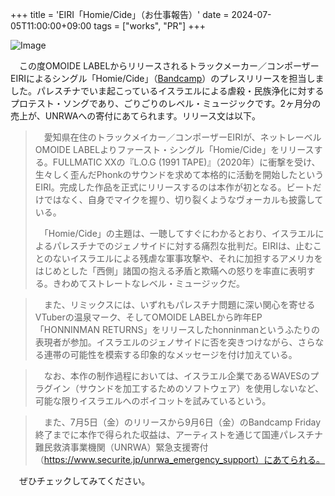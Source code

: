 +++
title = 'EIRI「Homie/Cide」（お仕事報告）'
date = 2024-07-05T11:00:00+09:00
tags = ["works", "PR"]
+++

![Image](/images/240705_homiecide.jpg)

　この度OMOIDE LABELからリリースされるトラックメーカー／コンポーザーEIRIによるシングル「Homie/Cide」（[Bandcamp](https://omoidelabel.bandcamp.com/album/homie-cide)）のプレスリリースを担当しました。パレスチナでいま起こっているイスラエルによる虐殺・民族浄化に対するプロテスト・ソングであり、ごりごりのレベル・ミュージックです。2ヶ月分の売上が、UNRWAへの寄付にあてられます。リリース文は以下。

> 　愛知県在住のトラックメイカー／コンポーザーEIRIが、ネットレーベルOMOIDE LABELよりファースト・シングル「Homie/Cide」をリリースする。FULLMATIC XXの『L.O.G (1991 TAPE)』（2020年）に衝撃を受け、生々しく歪んだPhonkのサウンドを求めて本格的に活動を開始したというEIRI。完成した作品を正式にリリースするのは本作が初となる。ビートだけではなく、自身でマイクを握り、切り裂くようなヴォーカルも披露している。
> 
>　「Homie/Cide」の主題は、一聴してすぐにわかるとおり、イスラエルによるパレスチナでのジェノサイドに対する痛烈な批判だ。EIRIは、止むことのないイスラエルによる残虐な軍事攻撃や、それに加担するアメリカをはじめとした「西側」諸国の抱える矛盾と欺瞞への怒りを率直に表明する。きわめてストレートなレベル・ミュージックだ。

>　また、リミックスには、いずれもパレスチナ問題に深い関心を寄せるVTuberの温泉マーク、そしてOMOIDE LABELから昨年EP「HONNINMAN RETURNS」をリリースしたhonninmanというふたりの表現者が参加。イスラエルのジェノサイドに否を突きつけながら、さらなる連帯の可能性を模索する印象的なメッセージを付け加えている。

>　なお、本作の制作過程においては、イスラエル企業であるWAVESのプラグイン（サウンドを加工するためのソフトウェア）を使用しないなど、可能な限りイスラエルへのボイコットを試みているという。

>　また、7月5日（金）のリリースから9月6日（金）のBandcamp Friday終了までに本作で得られた収益は、アーティストを通じて国連パレスチナ難民救済事業機関（UNRWA）緊急支援寄付（https://www.securite.jp/unrwa_emergency_support）にあてられる。

　ぜひチェックしてみてください。